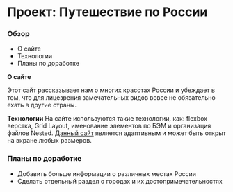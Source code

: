 # Проект: Путешествие по России

### Обзор
* О сайте
* Технологии
* Планы по доработке

**О сайте**

Этот сайт рассказывает нам о многих красотах России и убеждает в том, что для лицезрения замечательных видов вовсе не
обязательно ехать в другие страны.

**Технологии**
На сайте используются такие технологии, как: flexbox верстка, Grid Layout, именование элементов по БЭМ и организация
файлов Nested. [Данный сайт](https://aquamarine023.github.io/russian-travel/) является адаптивным и может быть открыт на
экране любых размеров.

### Планы по доработке
* Добавить больше информации о различных местах России
* Сделать отдельный раздел о городах и их достопримечательностях